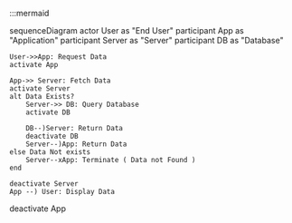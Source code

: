 :::mermaid

sequenceDiagram
    actor User as  "End User"
    participant App as "Application"
    participant Server as "Server"
    participant DB as "Database"

    User->>App: Request Data
    activate App
    
    App->> Server: Fetch Data
    activate Server
    alt Data Exists?
        Server->> DB: Query Database
        activate DB

        DB--)Server: Return Data
        deactivate DB
        Server--)App: Return Data
    else Data Not exists
        Server--xApp: Terminate ( Data not Found )
    end

    deactivate Server
    App --) User: Display Data
deactivate App




    